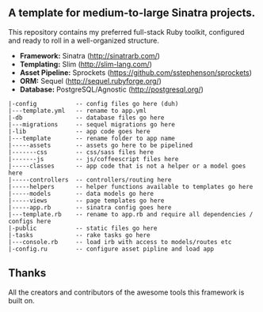 ## A template for medium-to-large Sinatra projects.

This repository contains my preferred full-stack Ruby toolkit, configured and ready to roll in a well-organized structure.

* __Framework:__ Sinatra (http://sinatrarb.com/)
* __Templating:__ Slim (http://slim-lang.com/)
* __Asset Pipeline:__ Sprockets (https://github.com/sstephenson/sprockets)
* __ORM:__ Sequel (http://sequel.rubyforge.org/)
* __Database:__ PostgreSQL/Agnostic (http://postgresql.org/)


```
|-config           -- config files go here (duh)
|---template.yml   -- rename to app.yml
|-db               -- database files go here
|---migrations     -- sequel migrations go here
|-lib              -- app code goes here
|---template       -- rename folder to app name
|-----assets       -- assets go here to be pipelined
|-------css        -- css/sass files here
|-------js         -- js/coffeescript files here
|-----classes      -- app code that is not a helper or a model goes here
|-----controllers  -- controllers/routing here
|-----helpers      -- helper functions available to templates go here
|-----models       -- data models go here
|-----views        -- page templates go here
|-----app.rb       -- sinatra config goes here
|---template.rb    -- rename to app.rb and require all dependencies / configs here
|-public           -- static files go here
|-tasks            -- rake tasks go here
|---console.rb     -- load irb with access to models/routes etc
|-config.ru        -- configure asset pipline and load app
```

## Thanks
All the creators and contributors of the awesome tools this framework is built on.